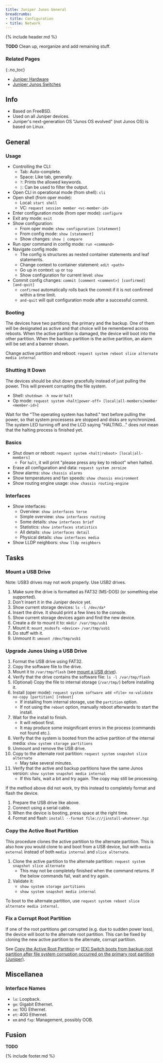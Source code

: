 ```yaml
---
title: Juniper Junos General
breadcrumbs:
- title: Configuration
- title: Network
---
```

{% include header.md %}

**TODO** Clean up, reorganize and add remaining stuff.

### Related Pages
{:.no_toc}

- [Juniper Hardware](../juniper-hardware/)
- [Juniper Junos Switches](../juniper-junos-switches/)

## Info

- Based on FreeBSD.
- Used on all Juniper devices.
- Juniper's next-generation OS "Junos OS evolved" (not Junos OS) is based on Linux.

## General

### Usage

- Controlling the CLI:
    - Tab: Auto-complete.
    - Space: Like tab, generally.
    - `?`: Prints the allowed keywords.
    - `|`: Can be used to filter the output.
- Open CLI in operational mode (from shell): `cli`
- Open shell (from oper mode):
    - Local: `start shell`
    - VC: `request session member <vc-member-id>`
- Enter configuration mode (from oper mode): `configure`
- Exit any mode: `exit`
- Show configuration:
    - From oper mode: `show configuration [statement]`
    - From config mode: `show [statement]`
    - Show changes: `show | compare`
- Run oper command in config mode: `run <command>`
- Navigate config mode:
    - The config is structures as nested container statements and leaf statements.
    - Change context to container statement: `edit <path>`
    - Go up in context: `up` or `top`
    - Show configuration for current level: `show`
- Commit config changes: `commit [comment <comment>] [confirmed] [and-quit]`
    - `confirmed` automatically rolls back the commit if it is not confirmed within a time limit.
    - `and-quit` will quit configuration mode after a successful commit.

### Booting

The devices have two partitions; the primary and the backup.
One of them will be designated as active and that choice will be remembered across reboots.
When the active partition is damaged, the device will boot into the other partition.
When the backup partition is the active partition, an alarm will be set and a banner shown.

Change active partition and reboot: `request system reboot slice alternate media internal`

### Shutting It Down

The devices should be shut down gracefully instead of just pulling the power.
This will prevent corrupting the file system.

- Shell: `shutdown -h now` or `halt`
- Op mode: `request system <halt|power-off> [local|all-members|member <member-id>]`

Wait for the "The operating system has halted." text before pulling the power, so that system processess are stopped and disks are synchronized. The system LED turning off and the LCD saying "HALTING..." does *not* mean that the halting process is finished yet.

### Basics

- Shut down or reboot: `request system <halt|reboot> [local|all-members]`
    - For `halt`, it will print "please press any key to reboot" when halted.
- Erase all configuration and data: `request system zeroize`
- Show alarms: `show chassis alarms`
- Show temperatures and fan speeds: `show chassis environment`
- Show routing engine usage: `show chassis routing-engine`

### Interfaces

- Show interfaces:
    - Overview: `show interfaces terse`
    - Simple overview: `show interfaces routing`
    - Some details: `show interfaces brief`
    - Statistics: `show interfaces statistics`
    - All details: `show interfaces detail`
    - Physical details: `show interfaces media`
- Show LLDP neighbors: `show lldp neighbors`

## Tasks

### Mount a USB Drive

Note: USB3 drives may not work properly. Use USB2 drives.

1. Make sure the drive is formatted as FAT32 (MS-DOS) (or something else supported).
1. Don't insert it in the Juniper device yet.
1. Show current storage devices: `ls -l /dev/da*`
1. Insert the drive. It should print a few lines to the console.
1. Show current storage devices again and find the new device.
1. Create a dir to mount it to: `mkdir /var/tmp/usb1`
1. Mount it: `mount_msdosfs <device> /var/tmp/usb1`
1. Do stuff with it.
1. Unmount it: `umount /dev/tmp/usb1`

### Upgrade Junos Using a USB Drive

1. Format the USB drive using FAT32.
1. Copy the software file to the drive.
1. Mount it to `/var/tmp/flash` (see [mount a USB drive](#mount-a-usb-drive)).
1. Verify that the drive contains the software file: `ls -l /var/tmp/flash`
1. (Optional) Copy the file to internal storage (`/var/tmp/`) before installing it.
1. Install (oper mode): `request system software add <file> no-validate no-copy [partition] [reboot]`
    - If installing from internal storage, use the `partition` option.
    - If not using the `reboot` option, manually reboot afterwards to start the install.
1. Wait for the install to finish.
    - It will reboot first.
    - It may produce some insignificant errors in the process (commands not found etc.).
1. Verify that the system is booted from the active partition of the internal media: `show system storage partitions`
1. Unmount and remove the USB drive.
1. Copy to the alternate root partition: `request system snapshot slice alternate`
    - May take several minutes.
1. Verify that the active and backup partitions have the same Junos version: `show system snapshot media internal`
    - If this fails, wait a bit and try again. The copy may still be processing.

If the method above did not work, try this instead to completely format and flash the device.

1. Prepare the USB drive like above.
1. Connect using a serial cable.
1. When the device is booting, press space at the right time.
1. Format and flash: `install --format file:///jinstall-whatever.tgz`

### Copy the Active Root Partition

This procedure clones the active partition to the alternate partition.
This is also how you would clone to and boot from a USB device, but with `media external` instead of both `media internal` and `slice alternate`.

1. Clone the active partition to the alternate partition: `request system snapshot slice alternate`
    - This may not be completely finished when the command returns. If the below commands fail, wait and try again.
1. Validate it:
    - `show system storage partitions`
    - `show system snapshot media internal`

To boot to the alternate partition, use `request system reboot slice alternate media internal`.

### Fix a Corrupt Root Partition

If one of the root partitions get corrupted (e.g. due to sudden power loss),
the device will boot to the alternate root partition.
This can be fixed by cloning the new active partition to the alternate, corrupt partition.

See [Copy the Active Root Partition](#copy-the-active-root-partition) or [[EX] Switch boots from backup root partition after file system corruption occurred on the primary root partition (Juniper)](https://kb.juniper.net/InfoCenter/index?page=content&id=KB23180).

## Miscellanea

### Interface Names

- `lo`: Loopback.
- `ge`: Gigabit Ethernet.
- `xe`: 10G Ethernet.
- `et`: 40G Ethernet.
- `em` and `fxp`: Management, possibly OOB.

## Fusion

**TODO**

{% include footer.md %}
